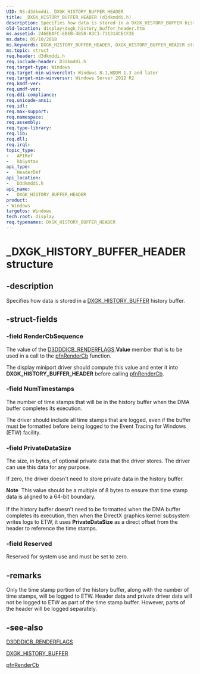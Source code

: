 ```yaml
---
UID: NS:d3dkmddi._DXGK_HISTORY_BUFFER_HEADER
title: _DXGK_HISTORY_BUFFER_HEADER (d3dkmddi.h)
description: Specifies how data is stored in a DXGK_HISTORY_BUFFER history buffer.
old-location: display\dxgk_history_buffer_header.htm
ms.assetid: 246EBAFC-EBEB-4B58-83C1-731314CECF2E
ms.date: 05/10/2018
ms.keywords: DXGK_HISTORY_BUFFER_HEADER, DXGK_HISTORY_BUFFER_HEADER structure [Display Devices], _DXGK_HISTORY_BUFFER_HEADER, d3dkmddi/DXGK_HISTORY_BUFFER_HEADER, display.dxgk_history_buffer_header
ms.topic: struct
req.header: d3dkmddi.h
req.include-header: D3dkmddi.h
req.target-type: Windows
req.target-min-winverclnt: Windows 8.1,WDDM 1.3 and later
req.target-min-winversvr: Windows Server 2012 R2
req.kmdf-ver: 
req.umdf-ver: 
req.ddi-compliance: 
req.unicode-ansi: 
req.idl: 
req.max-support: 
req.namespace: 
req.assembly: 
req.type-library: 
req.lib: 
req.dll: 
req.irql: 
topic_type:
-	APIRef
-	kbSyntax
api_type:
-	HeaderDef
api_location:
-	D3dkmddi.h
api_name:
-	DXGK_HISTORY_BUFFER_HEADER
product:
- Windows
targetos: Windows
tech.root: display
req.typenames: DXGK_HISTORY_BUFFER_HEADER
---
```


# _DXGK_HISTORY_BUFFER_HEADER structure


## -description


Specifies how data is stored in a <a href="https://msdn.microsoft.com/library/windows/hardware/dn439361">DXGK_HISTORY_BUFFER</a> history buffer.


## -struct-fields




### -field RenderCbSequence

The value of the <a href="https://msdn.microsoft.com/library/windows/hardware/ff544247">D3DDDICB_RENDERFLAGS</a>.<b>Value</b> member that is to be used in a call to the <a href="https://msdn.microsoft.com/f242162e-6237-469c-b178-5a51dcf69e32">pfnRenderCb</a> function.

The display miniport driver should compute this value and enter it into <b>DXGK_HISTORY_BUFFER_HEADER</b> before calling <a href="https://msdn.microsoft.com/f242162e-6237-469c-b178-5a51dcf69e32">pfnRenderCb</a>.


### -field NumTimestamps

The number of time stamps that will be in the history buffer when the DMA buffer completes its execution.

The driver should include all time stamps that are logged, even if the buffer must be formatted before being logged to the Event Tracing for Windows (ETW) facility.


### -field PrivateDataSize

The size, in bytes, of optional private data that the driver stores. The driver can use this data for any purpose.

If zero, the driver doesn't need to store private data in the history buffer.

<div class="alert"><b>Note</b>  This value should be a multiple of 8 bytes to ensure that time stamp data is aligned to a 64-bit boundary.</div>
<div> </div>
If the history buffer doesn't need to be formatted when the DMA buffer completes its execution, then when the DirectX graphics kernel subsystem writes logs to ETW, it uses <b>PrivateDataSize</b> as a direct offset from the header to reference the time stamps.


### -field Reserved

Reserved for system use and must be set to zero.


## -remarks



Only the time stamp portion of the history buffer, along with  the number of time stamps, will be logged to ETW. Header data and private driver data will not be logged to ETW as part of the time stamp buffer. However, parts of the header will be logged separately.




## -see-also




<a href="https://msdn.microsoft.com/library/windows/hardware/ff544247">D3DDDICB_RENDERFLAGS</a>



<a href="https://msdn.microsoft.com/library/windows/hardware/dn439361">DXGK_HISTORY_BUFFER</a>



<a href="https://msdn.microsoft.com/f242162e-6237-469c-b178-5a51dcf69e32">pfnRenderCb</a>
 

 

